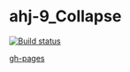 # ahj-9_Collapse

[![Build status](https://ci.appveyor.com/api/projects/status/d5ap0v9tmrtvlv6p?svg=true)](https://ci.appveyor.com/project/SergeStepanov/ahj-9-collapse)

[gh-pages](https://sergestepanov.github.io/ahj-9_Collapse/)